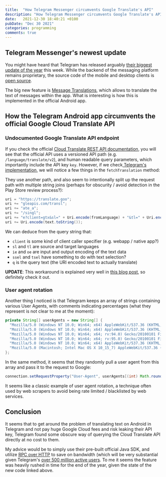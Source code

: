 ```yaml
---
title:  "How Telegram Messenger circumvents Google Translate's API"
description: "How Telegram Messenger circumvents Google Translate's API"
date:   2021-12-30 18:40:21 +0100
pubDate: "Dec 30 2021"
categories: programming
comments: true
---
```


## Telegram Messenger's newest update

You might have heard that Telegram has released arguably [their biggest update of the year](https://telegram.org/blog/reactions-spoilers-translations) this week. While the backend of the messaging platform remains proprietary, the source code of the mobile and desktop clients is[ open source](https://github.com/DrKLO/Telegram).

The big new feature is [Message Translations](https://telegram.org/blog/reactions-spoilers-translations#message-translation), which allows to translate the text of messages within the app. What is interesting is how this is implemented in the official Android app.

## How the Telegram Android app circumvents the official Google Cloud Translate API

### Undocumented Google Translate API endpoint

If you check the official [Cloud Translate REST API documentation](https://cloud.google.com/translate/docs/reference/rest/v2/translate), you will see that the official API uses a versioned API path (e.g. `/language/translate/v2`), and human readable query parameters, which importantly include the API key `key`. However, if we check[ Telegram's implementation](https://github.com/DrKLO/Telegram/commit/9e740dfd4d2b1ab6b8ed2b972e0f72fc9b8bd09d#diff-bc405602f072ccdb4e595ac9f577f6bfae72778c6a989bf81021b79cfef28568R1081), we will notice a few things in the `fetchTranslation` method:

They use another path, and also seem to intentionally split up the request path with multiple string joins (perhaps for obscurity / avoid detection in the Play Store review process?):

```java
uri = "https://translate.goo";
uri += "gleapis.com/transl";
uri += "ate_a";
uri += "/singl";
uri += "e?client=gtx&sl=" + Uri.encode(fromLanguage) + "&tl=" + Uri.encode(toLanguage) + "&dt=t" + "&ie=UTF-8&oe=UTF-8&otf=1&ssel=0&tsel=0&kc=7&dt=at&dt=bd&dt=ex&dt=ld&dt=md&dt=qca&dt=rw&dt=rm&dt=ss&q=";
uri += Uri.encode(text.toString());
```

We can deduce from the query string that:

- `client` is some kind of client caller specifier (e.g. webapp / native app?)
- `sl` and `tl` are source and target languages
- `ie` and `oe` are input and output encoding of the text data
- `ssel` and `tsel` have something to do with text selection?
- `q` is the query text (the URI encoded text to actually translate)

**UPDATE**: This workaround is explained very well in [this blog post](https://vielhuber.de/en/blog/google-translation-api-hacking/), so definitely check it out.

### User agent rotation

Another thing I noticed is that Telegram keeps an array of strings containing various User Agents, with comments indicating percentages (what they represent is not clear to me at the moment):

```java
private String[] userAgents = new String[] {
  "Mozilla/5.0 (Windows NT 10.0; Win64; x64) AppleWebKit/537.36 (KHTML, like Gecko) Chrome/96.0.4664.45 Safari/537.36", // 13.5%
  "Mozilla/5.0 (Windows NT 10.0; Win64; x64) AppleWebKit/537.36 (KHTML, like Gecko) Chrome/96.0.4664.110 Safari/537.36", // 6.6%
  "Mozilla/5.0 (Windows NT 10.0; Win64; x64; rv:94.0) Gecko/20100101 Firefox/94.0", // 6.4%
  "Mozilla/5.0 (Windows NT 10.0; Win64; x64; rv:95.0) Gecko/20100101 Firefox/95.0", // 6.2%
  "Mozilla/5.0 (Windows NT 10.0; Win64; x64) AppleWebKit/537.36 (KHTML, like Gecko) Chrome/96.0.4664.93 Safari/537.36", // 5.2%
  "Mozilla/5.0 (Macintosh; Intel Mac OS X 10_15_7) AppleWebKit/537.36 (KHTML, like Gecko) Chrome/96.0.4664.55 Safari/537.36" // 4.8%
};
```

In the same method, it seems that they randomly pull a user agent from this array and pass it to the request to Google:

```java
connection.setRequestProperty("User-Agent", userAgents[(int) Math.round(Math.random() * (userAgents.length - 1))]);
```

It seems like a classic example of user agent rotation, a technique often used by web scrapers to avoid being rate limited / blacklisted by web services.

## Conclusion

It seems that to get around the problem of translating text on Android in Telegram and not pay huge Google Cloud fees and risk leaking their API key, Telegram found some obscure way of querying the Cloud Translate API directly at no cost to them. 

My advice would be to simply use their pre-built official Java SDK, and utilize [RPC over HTTP](https://cloud.google.com/translate/docs/reference/rpc) to save on bandwidth (which will be very substantial given Telegram's [over 500 million active users](https://t.me/durov/142). To me it seems the feature was heavily rushed in time for the end of the year, given the state of the new code linked above.
